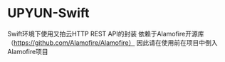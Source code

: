 # UPYUN-Swift
Swift环境下使用又拍云HTTP REST API的封装
依赖于Alamofire开源库（https://github.com/Alamofire/Alamofire）
因此请在使用前在项目中倒入Alamofire项目

